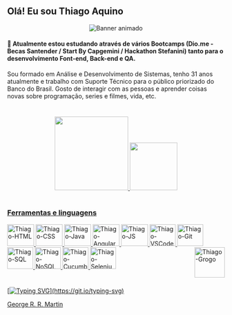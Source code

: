 <!-- Ajusta para mobile -->
<meta name="viewport" content="width=device-width">

## Olá! Eu sou Thiago Aquino 

<!-- Banner animado com ajuste de imagem para Desktop, Tablet e Mobile -->
<div align="center">
  <img srcset="https://res.cloudinary.com/practicaldev/image/fetch/s--_AGrXPbv--/c_limit%2Cf_auto%2Cfl_progressive%2Cq_66%2Cw_880/https://res.cloudinary.com/practicaldev/image/fetch/s--sNXjzc6P--/c_limit%252Cf_auto%252Cfl_progressive%252Cq_66%252Cw_880/https://media1.tenor.com/images/0c34272909ee2a4db5606a014082312b/tenor.gif%253Fitemid%253D15828752 320w,
             https://res.cloudinary.com/practicaldev/image/fetch/s--_AGrXPbv--/c_limit%2Cf_auto%2Cfl_progressive%2Cq_66%2Cw_880/https://res.cloudinary.com/practicaldev/image/fetch/s--sNXjzc6P--/c_limit%252Cf_auto%252Cfl_progressive%252Cq_66%252Cw_880/https://media1.tenor.com/images/0c34272909ee2a4db5606a014082312b/tenor.gif%253Fitemid%253D15828752 480w,
             https://res.cloudinary.com/practicaldev/image/fetch/s--_AGrXPbv--/c_limit%2Cf_auto%2Cfl_progressive%2Cq_66%2Cw_880/https://res.cloudinary.com/practicaldev/image/fetch/s--sNXjzc6P--/c_limit%252Cf_auto%252Cfl_progressive%252Cq_66%252Cw_880/https://media1.tenor.com/images/0c34272909ee2a4db5606a014082312b/tenor.gif%253Fitemid%253D15828752 800w"
     sizes="(max-width: 320px) 280px,
            (max-width: 480px) 440px,
            800px"
     src="https://res.cloudinary.com/practicaldev/image/fetch/s--_AGrXPbv--/c_limit%2Cf_auto%2Cfl_progressive%2Cq_66%2Cw_880/https://res.cloudinary.com/practicaldev/image/fetch/s--sNXjzc6P--/c_limit%252Cf_auto%252Cfl_progressive%252Cq_66%252Cw_880/https://media1.tenor.com/images/0c34272909ee2a4db5606a014082312b/tenor.gif%253Fitemid%253D15828752" alt="Banner animado">
</div>

#### 🌱 Atualmente estou estudando através de vários Bootcamps (Dio.me - Becas Santender / Start By Capgemini / Hackathon Stefanini) tanto para o desenvolvimento Font-end, Back-end e QA.
Sou formado em Análise e Desenvolvimento de Sistemas, tenho 31 anos atualmente e trabalho com Suporte Técnico para o público priorizado do Banco do Brasil. Gosto de interagir com as pessoas e aprender coisas novas sobre programação, series e filmes, vida, etc.

#
  
<!-- Status e linguagens usadas -->
<div align="center">
  <a href="https://github.com/thiagoaquinodasilva">
  <img height="170em" src="https://github-readme-stats.vercel.app/api?username=thiagoaquinodasilva&show_icons=true&theme=dark&include_all_commits=true&count_private=true" />
  <img height="110em" src="https://github-readme-stats.vercel.app/api/top-langs/?username=thiagoaquinodasilva&layout=compact&langs_count=7&theme=dark" />
</div>
  
  
#  
 <!-- icones do site https://devicon.dev/ --> 
### Ferramentas e linguagens
<div align="left">
  <img alt="Thiago-HTML" height="50" width="62" src="https://cdn.jsdelivr.net/gh/devicons/devicon/icons/html5/html5-original.svg" />
  <img alt="Thiago-CSS" height="50" width="62" src="https://cdn.jsdelivr.net/gh/devicons/devicon/icons/css3/css3-original.svg" />
  <img alt="Thiago-Java" height="50" width="62" src="https://cdn.jsdelivr.net/gh/devicons/devicon/icons/java/java-original.svg" />
  <img alt="Thiago-Angular" height="50" width="62" src="https://cdn.jsdelivr.net/gh/devicons/devicon/icons/angularjs/angularjs-original.svg" />
  <img alt="Thiago-JS" height="50" width="62" src="https://cdn.jsdelivr.net/gh/devicons/devicon/icons/javascript/javascript-original.svg" />
  <img alt="Thiago-VSCode" height="50" width="60" src="https://cdn.jsdelivr.net/gh/devicons/devicon/icons/vscode/vscode-original.svg" />
  <img alt="Thiago-Git" height="50" width="60" src="https://cdn.jsdelivr.net/gh/devicons/devicon/icons/git/git-original.svg" />
  <img alt="Thiago-SQL" height="50" width="60" src="https://cdn.jsdelivr.net/gh/devicons/devicon/icons/mysql/mysql-original.svg" />
  <img alt="Thiago-NoSQL" height="50" width="60" src="https://cdn.jsdelivr.net/gh/devicons/devicon/icons/mongodb/mongodb-original.svg" />
  <img alt="Thiago-Cucumber" height="50" width="60" src="https://cdn.jsdelivr.net/gh/devicons/devicon/icons/cucumber/cucumber-plain.svg" />
  <img alt="Thiago-Selenium" height="50" width="60" src="https://cdn.jsdelivr.net/gh/devicons/devicon/icons/selenium/selenium-original.svg" />
          
    
 <!-- gif Grogo (Baby yoda) representando que ainda estou em crescimento no conhecimento de TI --> 
  <img align="right" alt="Thiago-Grogo" height="70" width="70" src="https://c.tenor.com/7M_uDrv9GQEAAAAi/baby-yoda-baby-yoda-walk.gif" />
</div>
  
#
  
[![Typing SVG](https://readme-typing-svg.herokuapp.com?color=%2336BCF7&multiline=true&width=600&height=70&lines=Cada+ferida+%C3%A9+uma+li%C3%A7%C3%A3o%2C;e+cada+li%C3%A7%C3%A3o+nos+torna+melhores.)](https://git.io/typing-svg)

George R. R. Martin
